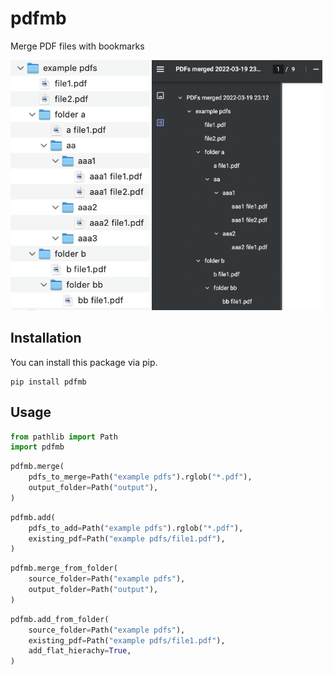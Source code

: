 # pdfmb
Merge PDF files with bookmarks

<img height="400" alt="folders" src="docs/img/folders.png">
<img height="400" alt="outline" src="docs/img/outline.png">

## Installation
You can install this package via pip.
```
pip install pdfmb
```

## Usage
```python
from pathlib import Path
import pdfmb
```

```python
pdfmb.merge(
    pdfs_to_merge=Path("example pdfs").rglob("*.pdf"),
    output_folder=Path("output"),
)
```

```python
pdfmb.add(
    pdfs_to_add=Path("example pdfs").rglob("*.pdf"),
    existing_pdf=Path("example pdfs/file1.pdf"),
)
```

```python
pdfmb.merge_from_folder(
    source_folder=Path("example pdfs"),
    output_folder=Path("output"),
)
```

```python
pdfmb.add_from_folder(
    source_folder=Path("example pdfs"),
    existing_pdf=Path("example pdfs/file1.pdf"),
    add_flat_hierachy=True,
)

```